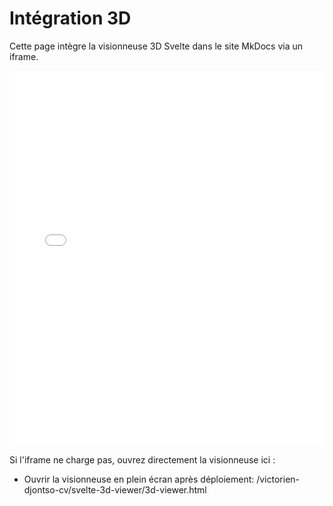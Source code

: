 # Intégration 3D

Cette page intègre la visionneuse 3D Svelte dans le site MkDocs via un iframe.

<iframe src="../svelte-3d-viewer/3d-viewer.html" width="100%" height="600" style="border:0; max-width: 100%;"></iframe>

Si l'iframe ne charge pas, ouvrez directement la visionneuse ici :

- Ouvrir la visionneuse en plein écran après déploiement: /victorien-djontso-cv/svelte-3d-viewer/3d-viewer.html
